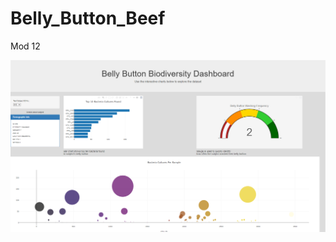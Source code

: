# Belly_Button_Beef
Mod 12



![page image](https://github.com/RachelRautenberg/Belly_Button_Beef/blob/main/page_image.PNG)
